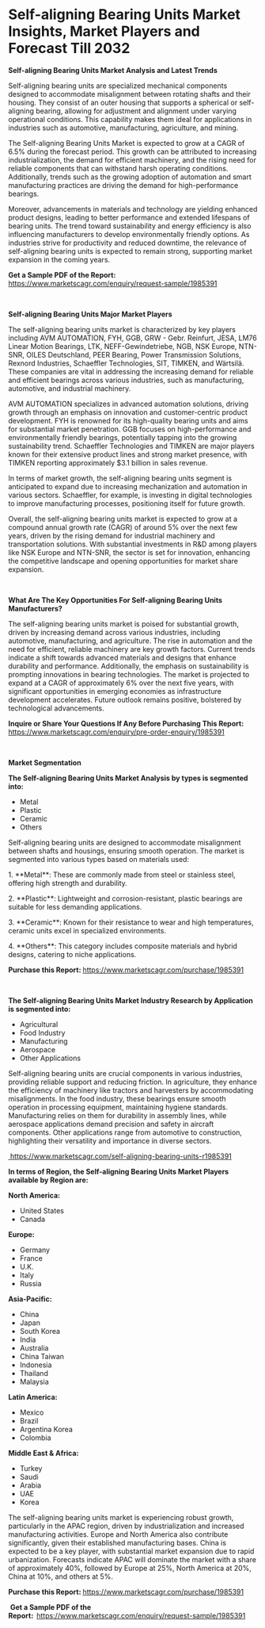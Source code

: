 <p><h1>Self-aligning Bearing Units Market Insights, Market Players and Forecast Till 2032</h1></p><p><strong>Self-aligning Bearing Units Market Analysis and Latest Trends</strong></p>
<p><p>Self-aligning bearing units are specialized mechanical components designed to accommodate misalignment between rotating shafts and their housing. They consist of an outer housing that supports a spherical or self-aligning bearing, allowing for adjustment and alignment under varying operational conditions. This capability makes them ideal for applications in industries such as automotive, manufacturing, agriculture, and mining.</p><p>The Self-aligning Bearing Units Market is expected to grow at a CAGR of 6.5% during the forecast period. This growth can be attributed to increasing industrialization, the demand for efficient machinery, and the rising need for reliable components that can withstand harsh operating conditions. Additionally, trends such as the growing adoption of automation and smart manufacturing practices are driving the demand for high-performance bearings.</p><p>Moreover, advancements in materials and technology are yielding enhanced product designs, leading to better performance and extended lifespans of bearing units. The trend toward sustainability and energy efficiency is also influencing manufacturers to develop environmentally friendly options. As industries strive for productivity and reduced downtime, the relevance of self-aligning bearing units is expected to remain strong, supporting market expansion in the coming years.</p></p>
<p><strong>Get a Sample PDF of the Report:&nbsp;</strong> <a href="https://www.marketscagr.com/enquiry/request-sample/1985391?utm_campaign=2467&utm_medium=2&utm_source=Github&utm_content=ia&utm_term=16042025&utm_id=self-aligning-bearing-units">https://www.marketscagr.com/enquiry/request-sample/1985391</a></p>
<p>&nbsp;</p>
<p><strong>Self-aligning Bearing Units Major Market Players</strong></p>
<p><p>The self-aligning bearing units market is characterized by key players including AVM AUTOMATION, FYH, GGB, GRW - Gebr. Reinfurt, JESA, LM76 Linear Motion Bearings, LTK, NEFF-Gewindetriebe, NGB, NSK Europe, NTN-SNR, OILES Deutschland, PEER Bearing, Power Transmission Solutions, Rexnord Industries, Schaeffler Technologies, SIT, TIMKEN, and Wärtsilä. These companies are vital in addressing the increasing demand for reliable and efficient bearings across various industries, such as manufacturing, automotive, and industrial machinery.</p><p>AVM AUTOMATION specializes in advanced automation solutions, driving growth through an emphasis on innovation and customer-centric product development. FYH is renowned for its high-quality bearing units and aims for substantial market penetration. GGB focuses on high-performance and environmentally friendly bearings, potentially tapping into the growing sustainability trend. Schaeffler Technologies and TIMKEN are major players known for their extensive product lines and strong market presence, with TIMKEN reporting approximately $3.1 billion in sales revenue.</p><p>In terms of market growth, the self-aligning bearing units segment is anticipated to expand due to increasing mechanization and automation in various sectors. Schaeffler, for example, is investing in digital technologies to improve manufacturing processes, positioning itself for future growth.</p><p>Overall, the self-aligning bearing units market is expected to grow at a compound annual growth rate (CAGR) of around 5% over the next few years, driven by the rising demand for industrial machinery and transportation solutions. With substantial investments in R&D among players like NSK Europe and NTN-SNR, the sector is set for innovation, enhancing the competitive landscape and opening opportunities for market share expansion.</p></p>
<p>&nbsp;</p>
<p><strong>What Are The Key Opportunities For Self-aligning Bearing Units Manufacturers?</strong></p>
<p><p>The self-aligning bearing units market is poised for substantial growth, driven by increasing demand across various industries, including automotive, manufacturing, and agriculture. The rise in automation and the need for efficient, reliable machinery are key growth factors. Current trends indicate a shift towards advanced materials and designs that enhance durability and performance. Additionally, the emphasis on sustainability is prompting innovations in bearing technologies. The market is projected to expand at a CAGR of approximately 6% over the next five years, with significant opportunities in emerging economies as infrastructure development accelerates. Future outlook remains positive, bolstered by technological advancements.</p></p>
<p><strong>Inquire or Share Your Questions If Any Before Purchasing This Report:</strong> <a href="https://www.marketscagr.com/enquiry/pre-order-enquiry/1985391?utm_campaign=2467&utm_medium=2&utm_source=Github&utm_content=ia&utm_term=16042025&utm_id=self-aligning-bearing-units">https://www.marketscagr.com/enquiry/pre-order-enquiry/1985391</a></p>
<p>&nbsp;</p>
<p><strong>Market Segmentation</strong></p>
<p><strong>The Self-aligning Bearing Units Market Analysis by types is segmented into:</strong></p>
<p><ul><li>Metal</li><li>Plastic</li><li>Ceramic</li><li>Others</li></ul></p>
<p><p>Self-aligning bearing units are designed to accommodate misalignment between shafts and housings, ensuring smooth operation. The market is segmented into various types based on materials used: </p><p>1. **Metal**: These are commonly made from steel or stainless steel, offering high strength and durability.</p><p>2. **Plastic**: Lightweight and corrosion-resistant, plastic bearings are suitable for less demanding applications.</p><p>3. **Ceramic**: Known for their resistance to wear and high temperatures, ceramic units excel in specialized environments.</p><p>4. **Others**: This category includes composite materials and hybrid designs, catering to niche applications.</p></p>
<p><strong>Purchase this Report:&nbsp;</strong><a href="https://www.marketscagr.com/purchase/1985391?utm_campaign=2467&utm_medium=2&utm_source=Github&utm_content=ia&utm_term=16042025&utm_id=self-aligning-bearing-units">https://www.marketscagr.com/purchase/1985391</a></p>
<p>&nbsp;</p>
<p><strong>The Self-aligning Bearing Units Market Industry Research by Application is segmented into:</strong></p>
<p><ul><li>Agricultural</li><li>Food Industry</li><li>Manufacturing</li><li>Aerospace</li><li>Other Applications</li></ul></p>
<p><p>Self-aligning bearing units are crucial components in various industries, providing reliable support and reducing friction. In agriculture, they enhance the efficiency of machinery like tractors and harvesters by accommodating misalignments. In the food industry, these bearings ensure smooth operation in processing equipment, maintaining hygiene standards. Manufacturing relies on them for durability in assembly lines, while aerospace applications demand precision and safety in aircraft components. Other applications range from automotive to construction, highlighting their versatility and importance in diverse sectors.</p></p>
<p><a href="https://www.marketscagr.com/self-aligning-bearing-units-r1985391?utm_campaign=2467&utm_medium=2&utm_source=Github&utm_content=ia&utm_term=16042025&utm_id=self-aligning-bearing-units">&nbsp;https://www.marketscagr.com/self-aligning-bearing-units-r1985391</a></p>
<p><strong>In terms of Region, the Self-aligning Bearing Units Market Players available by Region are:</strong></p>
<p>
    <p> <strong> North America: </strong>
        <ul>
            <li>United States</li>
            <li>Canada</li>
        </ul>
        </p> 
    <p> <strong> Europe: </strong>
        <ul>
            <li>Germany</li>
            <li>France</li>
            <li>U.K.</li>
            <li>Italy</li>
            <li>Russia</li>
        </ul>
        </p> 
    <p> <strong> Asia-Pacific: </strong>
        <ul>
            <li>China</li>
            <li>Japan</li>
            <li>South Korea</li>
            <li>India</li>
            <li>Australia</li>
            <li>China Taiwan</li>
            <li>Indonesia</li>
            <li>Thailand</li>
            <li>Malaysia</li>
        </ul>
        </p> 
    <p> <strong> Latin America: </strong>
        <ul>
            <li>Mexico</li>
            <li>Brazil</li>
            <li>Argentina Korea</li>
            <li>Colombia</li>
        </ul>
        </p> 
    <p> <strong> Middle East & Africa: </strong>
        <ul>
            <li>Turkey</li>
            <li>Saudi</li>
            <li>Arabia</li>
            <li>UAE</li>
            <li>Korea</li>
        </ul>
    </p>
    </p>
<p><p>The self-aligning bearing units market is experiencing robust growth, particularly in the APAC region, driven by industrialization and increased manufacturing activities. Europe and North America also contribute significantly, given their established manufacturing bases. China is expected to be a key player, with substantial market expansion due to rapid urbanization. Forecasts indicate APAC will dominate the market with a share of approximately 40%, followed by Europe at 25%, North America at 20%, China at 10%, and others at 5%.</p></p>
<p><strong>Purchase this Report: </strong><a href="https://www.marketscagr.com/purchase/1985391?utm_campaign=2467&utm_medium=2&utm_source=Github&utm_content=ia&utm_term=16042025&utm_id=self-aligning-bearing-units">https://www.marketscagr.com/purchase/1985391</a></p>
<p>&nbsp;<strong>Get a Sample PDF of the Report:&nbsp;&nbsp;</strong><a href="https://www.marketscagr.com/enquiry/request-sample/1985391?utm_campaign=2467&utm_medium=2&utm_source=Github&utm_content=ia&utm_term=16042025&utm_id=self-aligning-bearing-units">https://www.marketscagr.com/enquiry/request-sample/1985391</a></p>
<p><strong></strong></p>
<p><p></p><p></p><p></p></p>
